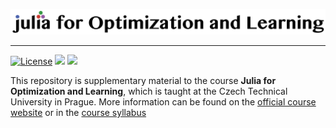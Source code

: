<p align="center">
 <img src="https://raw.githubusercontent.com/JuliaTeachingCTU/JuliaCTUGraphics/main/logo/Julia-for-Optimization-and-Learning.svg" alt="Course logo"/>
</p>

---

[![License](https://img.shields.io/badge/License-MIT-blue.svg)](https://github.com/VaclavMacha/JuliaCourse/blob/master/LICENSE)
[![](https://img.shields.io/badge/docs-stable-blue.svg)](https://juliateachingctu.github.io/Julia-for-Optimization-and-Learning/stable/)
[![](https://img.shields.io/badge/docs-dev-blue.svg)](https://juliateachingctu.github.io/Julia-for-Optimization-and-Learning/dev/)

This repository is supplementary material to the course **Julia for Optimization and Learning**, which is taught at the Czech Technical University in Prague. More information can be found on the [official course website](https://juliateachingctu.github.io/Julia-for-Optimization-and-Learning/stable/) or in the [course syllabus](http://bilakniha.cvut.cz/en/predmet6985806.html)
